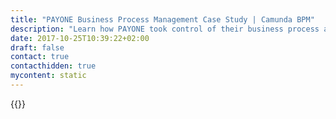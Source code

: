 ```yaml
---
title: "PAYONE Business Process Management Case Study | Camunda BPM"
description: "Learn how PAYONE took control of their business process automation and improved efficiency in their organization with Camunda. Camunda is the leader for workflow automation based on Java and BPMN 2.0."
date: 2017-10-25T10:39:22+02:00
draft: false
contact: true
contacthidden: true
mycontent: static
---
```

{{<case-study-single
company="PAYONE"
companydescription="<p>With around 365,000 customers and more than 2.5 billion transactions per year, PAYONE is one of the leading payment service providers in Europe. More than 1,200 employees in eight locations, and a nationwide unique sales strength, provide state-of-the-art payment services from a single source - for companies and industries of all sizes. PAYONE develops the most innovative payment solutions and services based on current customer and merchant needs.</p>"
customerquote="<p>PAYONE GmbH has chosen Camunda as BPMS because we are convinced that...</p> <p>...with this decision, we have chosen the best way for collaboration between business departments and technical teams.</p><p>...we receive structured overviews, detailed optimization opportunities and clear administration options for processes that are extremely important for operation.</p><p>...with Camunda, we have a highly professional team at our side that stays on top of the trend-setting topics in process automation and creates innovative products and services.</p><p>- Jan Gerle, Head of IT</p>"
teaser="Automating service processes & the interaction & integration between different software systems"
usecase=""
videolink=""
logo="//images.ctfassets.net/vpidbgnakfvf/3fWFndfKb62UoQ0M2euSeS/db968dd4a81420ee5c5cf240e066178d/PAYONE_Logo_Blue_sRGB.png"
pdf=""
thumbnail="">}}
